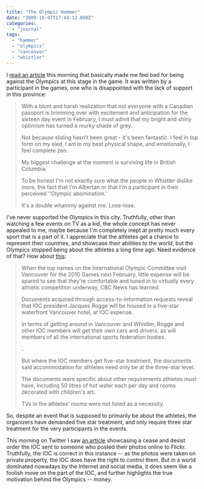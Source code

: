 ```yaml
---
title: "The Olympic Hammer"
date: "2009-10-07T17:44:12.000Z"
categories: 
  - "journal"
tags: 
  - "hammer"
  - "olympics"
  - "vancouver"
  - "whistler"
---
```


I [read an article](http://www.ctvolympics.ca/luge/news/newsid=16980.html#blog+whistler+life) this morning that basically made me feel bad for being against the Olympics at this stage in the game. It was written by a participant in the games, one who is disappointed with the lack of support in this province:

> With a blunt and harsh realization that not everyone with a Canadian passport is brimming over with excitement and anticipation for the sixteen day event in February, I must admit that my bright and shiny optimism has turned a murky shade of grey.
> 
> Not because sliding hasn't been great - it's been fantastic. I feel in top form on my sled, I am in my best physical shape, and emotionally, I feel complete zen.
> 
> My biggest challenge at the moment is surviving life in British Columbia.
> 
> To be honest I'm not exactly sure what the people in Whistler dislike more, the fact that I'm Albertan or that I'm a participant in their perceived '‘Olympic abomination.'
> 
> It's a double whammy against me. Lose-lose.

I've never supported the Olympics in this city. Truthfully, other than watching a few events on TV as a kid, the whole concept has never appealed to me, maybe because I'm completely inept at pretty much every sport that is a part of it. I appreciate that the athletes get a chance to represent their countries, and showcase their abilities to the world, but the Olympics stopped being about the athletes a long time ago. Need evidence of that? How about [this](http://www.cbc.ca/canada/british-columbia/story/2009/09/30/bc-ioc-expenses.html):

> When the top names on the International Olympic Committee visit Vancouver for the 2010 Games next February, little expense will be spared to see that they're comfortable and tuned in to virtually every athletic competition underway, CBC News has learned.
> 
> Documents acquired through access-to-information requests reveal that IOC president Jacques Rogge will be housed in a five-star waterfront Vancouver hotel, at IOC expense.
> 
> In terms of getting around in Vancouver and Whistler, Rogge and other IOC members will get their own cars and drivers, as will members of all the international sports federation bodies.
> 
> ..
> 
> But where the IOC members get five-star treatment, the documents said accommodation for athletes need only be at the three-star level.
> 
> The documents were specific about other requirements athletes must have, including 50 litres of hot water each per day and rooms decorated with children's art.
> 
> TVs in the athletes' rooms were not listed as a necessity.

So, despite an event that is supposed to primarily be about the athletes, the organizers have demanded five star treatment, and only require three star treatment for the very participants in the events.

This morning on Twitter I saw [an article](http://thomashawk.com/2009/10/international-olympic-committee-tries-to-shut-down-olympic-photos-on-flickr.html) showcasing a cease and desist order the IOC sent to someone who posted their photos online to Flickr. Truthfully, the IOC is correct in this instance -- as the photos were taken on private property, the IOC does have the right to control them. But in a world dominated nowadays by the Internet and social media, it does seem like a foolish move on the part of the IOC, and further highlights the true motivation behind the Olympics -- money.
